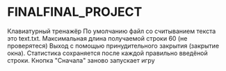 # FINALFINAL_PROJECT
Клавиатурный тренажёр
По умолчанию файл со считыванием текста это text.txt. Максимальная длина получаемой строки 60 (не проверятеся)
Выход с помощью принудительного закрытия (закрытие окна). Статистика сохраняется после каждой правильно введёной строки. Кнопка "Сначала" заново запускает игру
